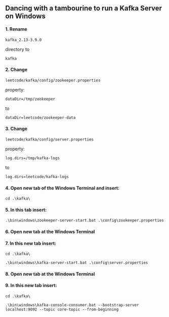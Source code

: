 ## Dancing with a tambourine to run a Kafka Server on Windows

#### 1. **Rename**

```text 
kafka_2.13-3.9.0
``` 

directory to

```text
kafka
```

#### 2. **Change**

```text
leetcode/kafka/config/zookeeper.properties
``` 

property:

```properties
dataDir=/tmp/zookeeper
```

to

```properties
dataDir=leetcode/zookeeper-data
```

#### 3. **Change**

```text
leetcode/kafka/config/server.properties 
```

property:

```properties
log.dirs=/tmp/kafka-logs
```

to

```properties
log.dirs=leetcode/kafka-logs
```

#### 4. **Open new tab** of the Windows Terminal and insert:

```shell
cd .\kafka\
```

#### 5. **In this tab** insert:

```shell
.\bin\windows\zookeeper-server-start.bat .\config\zookeeper.properties
```

#### 6. **Open new tab** at the Windows Terminal

#### 7. **In this new tab** insert:

```shell
cd .\kafka\
```

```shell
.\bin\windows\kafka-server-start.bat .\config\server.properties
```

#### 8. **Open new tab** at the Windows Terminal

#### 9. **In this new tab** insert:

```shell
cd .\kafka\
```

```shell
.\bin\windows\kafka-console-consumer.bat --bootstrap-server localhost:9092 --topic core-topic --from-beginning
```